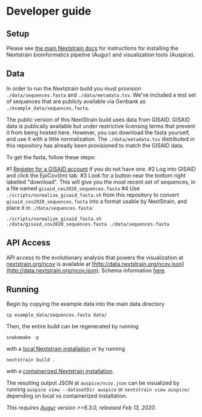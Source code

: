 # Developer guide  

## Setup  

Please see [the main Nextstrain docs](https://nextstrain.org/docs/getting-started/introduction#open-source-tools-for-the-community) for instructions for installing the Nextstrain bioinformatics pipeline (Augur) and visualization tools (Auspice).

## Data

In order to run the Nextstrain build you must provision `./data/sequences.fasta` and `./data/metadata.tsv`.
We've included a test set of sequences that are publicly available via Genbank as `./example_data/sequences.fasta`.

The public version of this NextStrain build uses data from GISAID. GISAID data is publically available but under restrictive licensing terms that prevent it from being hosted here. However, you can download the fasta yourself, and use it with a little normalization. The `./data/metadata.tsv` distributed in this repository has already been provisioned to match the GISAID data. 

To get the fasta, follow these steps:

#1 [Register for a GISAID account](https://www.gisaid.org/registration/register/) if you do not have one.
#2 Log into GISAID and click the EpiCov(tm) tab.
#3 Look for a button near the bottom right labelled "download". This will give you the most recent set of sequences, in a file named `gisaid_cov2020_sequences.fasta`
#4 Use `./scripts/normalize_gisaid_fasta.sh` from this repository to convert `gisaid_cov2020_sequences.fasta` into a format usable by NextStrain, and place it in `./data/sequences.fasta`:

`./scripts/normalize_gisaid_fasta.sh ./data/gisaid_cov2020_sequences.fasta ./data/sequences.fasta`


## API Access  

API access to the evolutionary analysis that powers the visualization at [nextstrain.org/ncov](https://nextstrain.org/ncov) is available at [http://data.nextstrain.org/ncov.json](http://data.nextstrain.org/ncov.json). Schema information [here](https://github.com/nextstrain/augur/blob/master/augur/data/schema-export-v2.json).


## Running

Begin by copying the example data into the main data directory
```
cp example_data/sequences.fasta data/
```
Then, the entire build can be regenerated by running
```
snakemake -p
```
with a [local Nextstrain installation](https://nextstrain.org/docs/getting-started/local-installation) or by running
```
nextstrain build .
```
with a [containerized Nextstrain installation](https://nextstrain.org/docs/getting-started/container-installation).

The resulting output JSON at `auspice/ncov.json` can be visualized by running `auspice view --datasetDir auspice` or `nextstrain view auspice/` depending on local vs containerized installation.

_This requires [Augur](https://github.com/nextstrain/augur) version >=6.3.0, released Feb 13, 2020._

